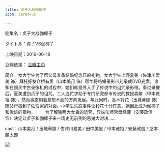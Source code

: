 ```yaml
---
title: 贞子大战伽椰子
icon: caret-up

---
```


剧集名：贞子大战伽椰子

タイトル：貞子VS伽椰子

上映日期：2016-06-18

豆瓣链接： [豆瓣主页](https://movie.douban.com/subject/26682875/)

简介：女大学生为了帮父母准备结婚纪念日的礼物，女大学生上野夏美（佐津川爱美 饰）拜托好友仓桥有里（山本美月 饰）帮忙将结婚录影带刻录成DVD光盘。谁知在购买中古录像机的过程中，她们却意外入手了传说中的诅咒录影带。看过录像后，夏美遭到贞子的诅咒。二人连忙求助于专门研究都市传说的教授森繁（甲本雅裕 饰），然而事态朝着意想不到的方向发展。与此同时，高木铃花（玉城蒂娜 饰）随父母搬到了佐伯家的对面。小学生失踪事件让铃花十分在意，她因此成为伽椰子和俊雄的猎物。
　　为了解除两大女鬼的诅咒，异端法师常盘经藏（安藤政信 饰）决定让贞子和伽椰子来一场史无前例的恶鬼大对决……

cast：山本美月 / 玉城蒂娜 / 佐津川爱美 / 田中美里 / 甲本雅裕 / 安藤政信 / 芝本麟太郎

![](https://listpic.tsgsanjiao.com/movie/2016/2016zzdzjyz.jpg)